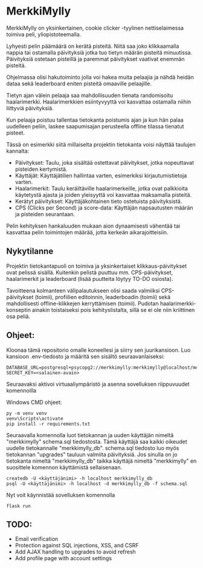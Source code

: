 # MerkkiMylly

MerkkiMylly on yksinkertainen, cookie clicker -tyylinen nettiselaimessa toimiva peli, yliopistoteemalla. 

Lyhyesti pelin päämäärä on kerätä pisteitä. Niitä saa joko klikkaamalla nappia tai ostamalla päivityksiä jotka tuo tietyn määrän pisteitä minuutissa. Päivityksiä ostetaan pisteillä ja paremmat päivitykset vaativat enemmän pisteitä. 

Ohjelmassa olisi hakutoiminto jolla voi hakea muita pelaajia ja nähdä heidän dataa sekä leaderboard eniten pisteitä omaaville pelaajille.  

Tietyn ajan välein pelaaja saa mahdollisuuden tienata randomisoitu haalarimerkki. Haalarimerkkien esiintyvyyttä voi kasvattaa ostamalla niihin liittyviä päivityksiä.

Kun pelaaja poistuu tallentaa tietokanta poistumis ajan ja kun hän palaa uudelleen peliin, laskee saapumisajan perusteella offline tilassa tienatut pisteet. 

Tässä on esimerkki siitä millaiselta projektin tietokanta voisi näyttää taulujen kannalta:

- Päivitykset: Taulu, joka sisältää ostettavat päivitykset, jotka nopeuttavat pisteiden kertymistä.
- Käyttäjät: Käyttäjätilien hallintaa varten, esimerkiksi kirjautumistietoja varten.
- Haalarimerkit: Taulu keräiltäville haalarimerkeille, jotka ovat palkkioita käytetystä ajasta ja joiden yleisyyttä voi kasvattaa maksamalla pisteitä.
- Kerätyt päivitykset: Käyttäjäkohtainen tieto ostetuista päivityksistä.
- CPS (Clicks per Second) ja score-data: Käyttäjän napsautusten määrän ja pisteiden seurantaan.


Pelin kehityksen hankaluuden mukaan aion dynaamisesti vähentää tai kasvattaa pelin toimintojen määrää, jotta kerkeän aikarajoitteisiin. 

## Nykytilanne

Projektin tietokantapuoli on toimiva ja yksinkertaiset klikkaus-päivitykset ovat pelissä sisällä. Kuitenkin pelistä puuttuu mm. CPS-päivitykset, haalarimerkit ja leaderboard (lisää puutteita löytyy TO-DO osiosta). 

Tavoitteena kolmanteen välipalautukseen olisi saada valmiiksi CPS-päivitykset (toimii), profiilien editoinnin, leaderboadin (toimii) sekä mahdollisesti offline-klikkejen kerryttämisen (toimii). Pudotan haalarimerkki-konseptin ainakin toistaiseksi pois kehityslistalta, sillä se ei ole niin kriittinen osa peliä.

## Ohjeet:

Kloonaa tämä repositorio omalle koneellesi ja siirry sen juurikansioon. Luo kansioon .env-tiedosto ja määritä sen sisältö seuraavanlaiseksi:

```
DATABASE_URL=postgresql+psycopg2://merkkimylly:merkkimylly@localhost/merkkimylly_db
SECRET_KEY=<salainen-avain>
```

Seuraavaksi aktivoi virtuaaliympäristö ja asenna sovelluksen riippuvuudet komennoilla

Windows CMD ohjeet:

```
py -m venv venv
venv\Scripts\activate
pip install -r requirements.txt
```

Seuraavalla komennolla luot tietokannan ja uuden käyttäjän nimeltä "merkkimylly" schema.sql tiedostosta. Tämä käyttäjä saa kaikki oikeudet uudelle tietokannalle "merkkimylly_db". schema.sql tiedosto luo myös tietokannan "upgrades" tauluun valmiita päivityksiä. Jos sinulla on jo tietokanta nimeltä "merkkimylly_db" taikka käyttäjä nimeltä "merkkimylly" en suosittele komennon käyttämistä sellaisenaan.

```
createdb -U <käyttäjänimi> -h localhost merkkimylly_db
psql -U <käyttäjänimi> -h localhost -d merkkimylly_db -f schema.sql
```

Nyt voit käynnistää sovelluksen komennolla

```
flask run
```

## TODO:
- Email verification
- Protection against SQL injections, XSS, and CSRF
- Add AJAX handling to upgrades to avoid refresh
- Add profile page with account settings
